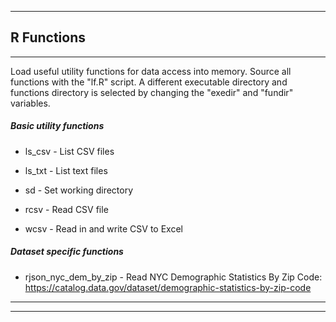 
***

## R Functions 

***

Load useful utility functions for data access into memory. Source all functions with the "lf.R" script. A different executable directory and functions directory is selected by changing the "exedir" and "fundir" variables.

##### Basic utility functions

* ls_csv - List CSV files

* ls_txt - List text files

* sd - Set working directory 

* rcsv - Read CSV file 

* wcsv - Read in and write CSV to Excel

##### Dataset specific functions

* rjson_nyc_dem_by_zip - Read NYC Demographic Statistics By Zip Code:  https://catalog.data.gov/dataset/demographic-statistics-by-zip-code

***
***